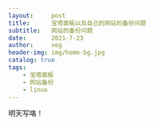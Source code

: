 ```yaml
---
layout:     post
title:      宝塔面板以及自己的网站的备份问题
subtitle:   网站的备份问题
date:       2021-7-23
author:     veg
header-img: img/home-bg.jpg
catalog: true
tags:
    - 宝塔面板
    - 网站备份
    - linux
---
```

明天写咯！